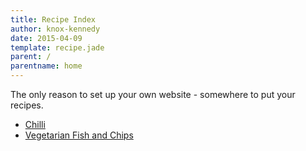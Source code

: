 ```yaml
---
title: Recipe Index
author: knox-kennedy
date: 2015-04-09
template: recipe.jade
parent: /
parentname: home
---
```


The only reason to set up your own website - somewhere to put your recipes.

* [Chilli](/recipes/chilli/)
* [Vegetarian Fish and Chips](/recipes/vegetarianFishAndChips/)
